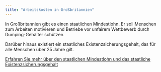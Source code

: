 ```yaml
---
title: "Arbeitskosten in Großbritannien"
---
```


In Großbritannien gibt es einen staatlichen Mindestlohn. Er soll Menschen zum Arbeiten motivieren und Betriebe vor unfairem Wettbewerb durch Dumping-Gehälter schützen.

Darüber hinaus existiert ein staatliches Existenzsicherungsgehalt, das für alle Menschen über 25 Jahre gilt.

[Erfahren Sie mehr über den staatlichen Mindestlohn und das staatliche Existenzsicherungsgehalt](https://www.gov.uk/national-minimum-wage/who-gets-the-minimum-wage)
